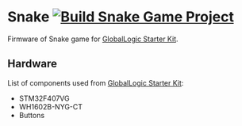 # Snake [![Build Snake Game Project](https://github.com/two-dimensional-array/Snake/actions/workflows/build.yml/badge.svg?branch=main&event=push)](https://github.com/two-dimensional-array/Snake/actions/workflows/build.yml)
Firmware of Snake game for [GlobalLogic Starter Kit][GL-SK-BSP].
## Hardware
List of components used from [GlobalLogic Starter Kit][GL-SK-BSP]:
- STM32F407VG
- WH1602B-NYG-CT
- Buttons

[GL-SK-BSP]: https://github.com/GlobalLogicEdu/GL-SK-BSP
